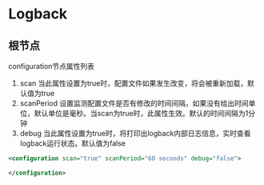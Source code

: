 # Logback

## <configuration>根节点
configuration节点属性列表
1.	scan 当此属性设置为true时，配置文件如果发生改变，将会被重新加载，默认值为true
2.	scanPeriod 设置监测配置文件是否有修改的时间间隔，如果没有给出时间单位，默认单位是毫秒。当scan为true时，此属性生效。默认的时间间隔为1分钟
3.	debug 当此属性设置为true时，将打印出logback内部日志信息，实时查看logback运行状态。默认值为false
```xml
<configuration scan="true" scanPeriod="60 seconds" debug="false">

</configuration>
```